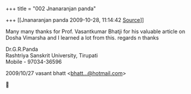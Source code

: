 +++
title = "002 Jnanaranjan panda"

+++
[[Jnanaranjan panda	2009-10-28, 11:14:42 [Source](https://groups.google.com/g/bvparishat/c/lLF1KcysCRI)]]



Many many thanks for Prof. Vasantkumar Bhatji for his valuable article on Dosha Vimarsha and I learned a lot from this. regards n thanks  
  
Dr.G.R.Panda  
Rashtriya Sanskrit University, Tirupati  
Mobile - 97034-36596  
  

2009/10/27 vasant bhatt \<[bhatt...@hotmail.com]()\>



